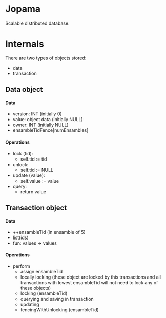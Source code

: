 # Jopama
Scalable distributed database.

# Internals
There are two types of objects stored:
* data
* transaction

## Data object
#### Data
* version: INT (initially 0)
* value: object data (initially NULL)
* owner: INT (initially NULL)
* ensambleTidFence[numEnsambles]

#### Operations
* lock (tid):
	* self.tid := tid
* unlock:
	* self.tid := NULL
* update (value):
	* self.value := value 
* query:
	* return value

## Transaction object
#### Data
* ++ensambleTid (in ensamble of 5)
* list(ids)
* fun: values -> values

#### Operations
* perform
	* assign ensambleTid
	* locally locking (these object are locked by this transactions and all transactions with lowest ensambleTid will not need to lock any of these objects)
	* locking (ensambleTid)
	* querying and saving in transaction
	* updating
	* fencingWithUnlocking (ensambleTid)





